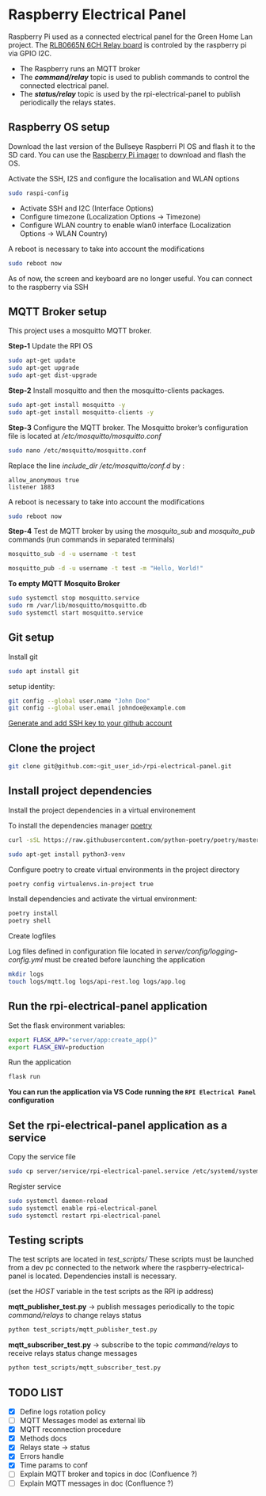 # Raspberry Electrical Panel

Raspberry Pi used as a connected electrical panel for the Green Home Lan project.
The [RLB0665N 6CH Relay board](http://osaelectronics.com/get/raspberry/automation/RLB0665N/RLB0665N_datasheet.pdf) is controled by the raspberry pi via GPIO I2C.

* The Raspberry runs an MQTT broker
* The ***command/relay*** topic is used to publish commands to control the connected electrical panel.
* The ***status/relay*** topic is used by the rpi-electrical-panel to publish periodically the relays states.

## **Raspberry OS setup**

Download the last version of the Bullseye Raspberri PI OS and flash it to the SD card.
You can use the [Raspberry Pi imager](https://www.raspberrypi.com/software/) to download and flash the OS.

Activate the SSH, I2S and configure the localisation and WLAN options

```bash
sudo raspi-config
```

* Activate SSH and I2C (Interface Options)
* Configure timezone (Localization Options -> Timezone)
* Configure WLAN country to enable wlan0 interface (Localization Options -> WLAN Country)

A reboot is necessary to take into account the modifications

```bash
sudo reboot now
```

As of now, the screen and keyboard are no longer useful. You can connect to the raspberry via SSH

## **MQTT Broker setup**

This project uses a mosquitto MQTT broker.

**Step-1**
Update the RPI OS

```bash
sudo apt-get update
sudo apt-get upgrade
sudo apt-get dist-upgrade
```

**Step-2**
Install mosquitto and then the mosquitto-clients packages.

```bash
sudo apt-get install mosquitto -y
sudo apt-get install mosquitto-clients -y
```

**Step-3**
Configure the MQTT broker. The Mosquitto broker’s configuration file is located at */etc/mosquitto/mosquitto.conf*

```bash
sudo nano /etc/mosquitto/mosquitto.conf
```

Replace the line *include_dir /etc/mosquitto/conf.d* by :

```
allow_anonymous true
listener 1883
```

A reboot is necessary to take into account the modifications

```bash
sudo reboot now
```

**Step-4**
Test de MQTT broker by using the *mosquito_sub* and *mosquito_pub* commands (run commands in separated terminals)

```bash
mosquitto_sub -d -u username -t test
```

```bash
mosquitto_pub -d -u username -t test -m "Hello, World!"
```

**To empty MQTT Mosquito Broker**

```bash
sudo systemctl stop mosquitto.service
sudo rm /var/lib/mosquitto/mosquitto.db
sudo systemctl start mosquitto.service
```
## Git setup ##
Install git
```bash
sudo apt install git
```
setup identity:
```bash
git config --global user.name "John Doe"
git config --global user.email johndoe@example.com
```
[Generate and add SSH key to your github account](https://docs.github.com/es/authentication/connecting-to-github-with-ssh/generating-a-new-ssh-key-and-adding-it-to-the-ssh-agent)

## Clone the project ##
```bash
git clone git@github.com:<git_user_id>/rpi-electrical-panel.git
```

## Install project dependencies ##

Install the project dependencies in a virtual environement

To install the dependencies manager [poetry](https://python-poetry.org/)

```bash
curl -sSL https://raw.githubusercontent.com/python-poetry/poetry/master/install-poetry.py | python -
```

```bash
sudo apt-get install python3-venv
```

Configure poetry to create virtual environments in the project directory

```bash
poetry config virtualenvs.in-project true
```

Install dependencies and activate the virtual environment:

```bash
poetry install
poetry shell
```

Create logfiles

Log files defined in configuration file located in *server/config/logging-config.yml* must be created before launching the application

```bash
mkdir logs
touch logs/mqtt.log logs/api-rest.log logs/app.log
```

## **Run the rpi-electrical-panel application**

Set the flask environment variables:

```bash
export FLASK_APP="server/app:create_app()"
export FLASK_ENV=production
```
Run the application

```bash
flask run
```

**You can run the application via VS Code running the `RPI Electrical Panel` configuration**

## **Set the rpi-electrical-panel application as a service**

Copy the service file
```bash
sudo cp server/service/rpi-electrical-panel.service /etc/systemd/system/
```

Register service
```bash
sudo systemctl daemon-reload
sudo systemctl enable rpi-electrical-panel
sudo systemctl restart rpi-electrical-panel
```

## **Testing scripts**

The test scripts are located in *test_scripts/*
These scripts must be launched from a dev pc connected to the network where the raspberry-electrical-panel is located. Dependencies install is necessary.

(set the *HOST* variable in the test scripts as the RPI ip address)

**mqtt_publisher_test.py** -> publish messages periodically to the topic *command/relays* to change relays status

```bash
python test_scripts/mqtt_publisher_test.py
```

**mqtt_subscriber_test.py** -> subscribe to the topic *command/relays* to receive relays status change messages

```bash
python test_scripts/mqtt_subscriber_test.py

```

## TODO LIST

* [X] Define logs rotation policy
* [ ] MQTT Messages model as external lib
* [X] MQTT reconnection procedure
* [X] Methods docs
* [X] Relays state -> status
* [X] Errors handle
* [X] Time params to conf
* [ ] Explain MQTT broker and topics in doc (Confluence ?)
* [ ] Explain MQTT messages in doc (Confluence ?)
